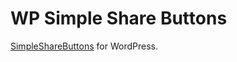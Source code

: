 WP Simple Share Buttons
====================

[SimpleShareButtons](https://github.com/SubZane/SimpleShareButtons) for WordPress. 
